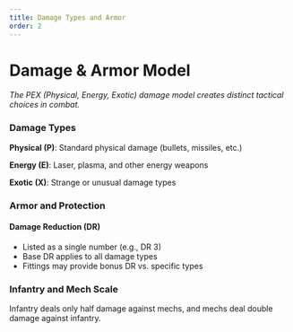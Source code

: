 ```yaml
---
title: Damage Types and Armor
order: 2
---
```


# Damage & Armor Model

*The PEX (Physical, Energy, Exotic) damage model creates distinct tactical choices in combat.*

### Damage Types

**Physical (P)**: Standard physical damage (bullets, missiles, etc.)

**Energy (E)**: Laser, plasma, and other energy weapons

**Exotic (X)**: Strange or unusual damage types

### Armor and Protection

#### Damage Reduction (DR)
- Listed as a single number (e.g., DR 3)
- Base DR applies to all damage types
- Fittings may provide bonus DR vs. specific types

### Infantry and Mech Scale
Infantry deals only half damage against mechs, and mechs deal double damage against infantry.